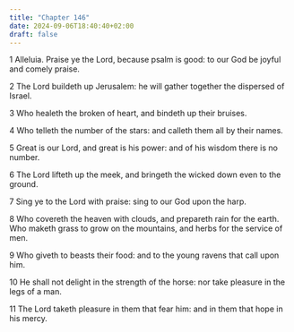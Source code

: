 ```yaml
---
title: "Chapter 146"
date: 2024-09-06T18:40:40+02:00
draft: false
---
```




1 Alleluia. Praise ye the Lord, because psalm is good: to our God be joyful and comely praise.

2 The Lord buildeth up Jerusalem: he will gather together the dispersed of Israel.

3 Who healeth the broken of heart, and bindeth up their bruises.

4 Who telleth the number of the stars: and calleth them all by their names.

5 Great is our Lord, and great is his power: and of his wisdom there is no number.

6 The Lord lifteth up the meek, and bringeth the wicked down even to the ground.

7 Sing ye to the Lord with praise: sing to our God upon the harp.

8 Who covereth the heaven with clouds, and prepareth rain for the earth. Who maketh grass to grow on the mountains, and herbs for the service of men.

9 Who giveth to beasts their food: and to the young ravens that call upon him.

10 He shall not delight in the strength of the horse: nor take pleasure in the legs of a man.

11 The Lord taketh pleasure in them that fear him: and in them that hope in his mercy.

